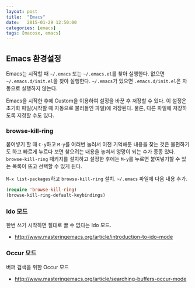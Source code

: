 ```yaml
---
layout: post
title:  "Emacs"
date:   2015-01-29 12:50:00
categories: [emacs]
tags: [macosx, emacs]
---
```


## Emacs 환경설정

Emacs는 시작할 때 `~/.emacs` 또는 `~/.emacs.el`를 찾아 실행한다. 없으면 `~/.emacs.d/init.el`을 찾아 실행한다. `~/.emacs`가 있으면 `.emacs.d/init.el`은 자동으로 실행하지 않는다.

Emacs을 시작한 후에 Custom을 이용하여 설정을 바꾼 후 저장할 수 있다. 이 설정은 초기화 파일(시작할 때 자동으로 불러들인 파일)에 저장된다. 물론, 다른 파일에 저장하도록 지정할 수도 있다.

### browse-kill-ring

붙여넣기 할 때 `C-y`하고 `M-y`를 여러번 눌러서 이전 기억해둔 내용을 찾는 것은 불편하기도 하고 빠르게 누르다 보면 
찾으려는 내용을 놓쳐서 엉망이 되는 수가 종종 있다. `browse-kill-ring` 패키지를 설치하고 설정한 후에는 
`M-y`를 누르면 붙여넣기할 수 있는 목록이 뜨고 선택할 수 있게 된다.

`M-x list-packages`하고 `browse-kill-ring` 설치. `~/.emacs` 파일에 다음 내용 추가.

```lisp
(require 'browse-kill-ring)
(browse-kill-ring-default-keybindings)
```

### Ido 모드

한번 쓰기 시작하면 절대로 끌 수 없다는 Ido 모드.

- http://www.masteringemacs.org/article/introduction-to-ido-mode

### Occur 모드

버퍼 검색을 위한 Occur 모드

- http://www.masteringemacs.org/article/searching-buffers-occur-mode
